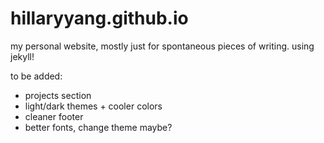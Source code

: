 # hillaryyang.github.io

my personal website, mostly just for spontaneous pieces of writing. using jekyll!

to be added:
* projects section
* light/dark themes + cooler colors
* cleaner footer 
* better fonts, change theme maybe?
